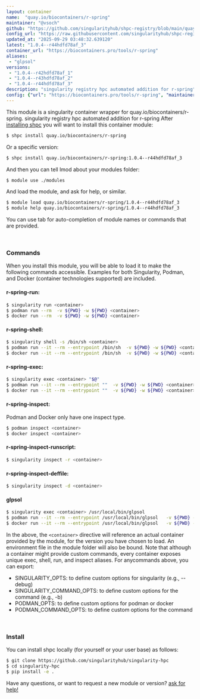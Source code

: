 ```yaml
---
layout: container
name:  "quay.io/biocontainers/r-spring"
maintainer: "@vsoch"
github: "https://github.com/singularityhub/shpc-registry/blob/main/quay.io/biocontainers/r-spring/container.yaml"
config_url: "https://raw.githubusercontent.com/singularityhub/shpc-registry/main/quay.io/biocontainers/r-spring/container.yaml"
updated_at: "2025-09-29 03:48:32.639120"
latest: "1.0.4--r44hdfd78af_3"
container_url: "https://biocontainers.pro/tools/r-spring"
aliases:
 - "glpsol"
versions:
 - "1.0.4--r42hdfd78af_1"
 - "1.0.4--r43hdfd78af_2"
 - "1.0.4--r44hdfd78af_3"
description: "singularity registry hpc automated addition for r-spring"
config: {"url": "https://biocontainers.pro/tools/r-spring", "maintainer": "@vsoch", "description": "singularity registry hpc automated addition for r-spring", "latest": {"1.0.4--r44hdfd78af_3": "sha256:a117ea105ccfbf1e58fc6e8c7e95f120624ccfe1ea34ed6484e07b6a6f1d6c9a"}, "tags": {"1.0.4--r42hdfd78af_1": "sha256:23e173800f588f5de0b7f24d10f0b9a060fceaee2d77ec68cb1dc663cf98a197", "1.0.4--r43hdfd78af_2": "sha256:58252cf4d8678d49f50015428ca760592c6cf37c1c57f0f93deed60bcf354090", "1.0.4--r44hdfd78af_3": "sha256:a117ea105ccfbf1e58fc6e8c7e95f120624ccfe1ea34ed6484e07b6a6f1d6c9a"}, "docker": "quay.io/biocontainers/r-spring", "aliases": {"glpsol": "/usr/local/bin/glpsol"}}
---
```


This module is a singularity container wrapper for quay.io/biocontainers/r-spring.
singularity registry hpc automated addition for r-spring
After [installing shpc](#install) you will want to install this container module:


```bash
$ shpc install quay.io/biocontainers/r-spring
```

Or a specific version:

```bash
$ shpc install quay.io/biocontainers/r-spring:1.0.4--r44hdfd78af_3
```

And then you can tell lmod about your modules folder:

```bash
$ module use ./modules
```

And load the module, and ask for help, or similar.

```bash
$ module load quay.io/biocontainers/r-spring/1.0.4--r44hdfd78af_3
$ module help quay.io/biocontainers/r-spring/1.0.4--r44hdfd78af_3
```

You can use tab for auto-completion of module names or commands that are provided.

<br>

### Commands

When you install this module, you will be able to load it to make the following commands accessible.
Examples for both Singularity, Podman, and Docker (container technologies supported) are included.

#### r-spring-run:

```bash
$ singularity run <container>
$ podman run --rm  -v ${PWD} -w ${PWD} <container>
$ docker run --rm  -v ${PWD} -w ${PWD} <container>
```

#### r-spring-shell:

```bash
$ singularity shell -s /bin/sh <container>
$ podman run --it --rm --entrypoint /bin/sh  -v ${PWD} -w ${PWD} <container>
$ docker run --it --rm --entrypoint /bin/sh  -v ${PWD} -w ${PWD} <container>
```

#### r-spring-exec:

```bash
$ singularity exec <container> "$@"
$ podman run --it --rm --entrypoint ""  -v ${PWD} -w ${PWD} <container> "$@"
$ docker run --it --rm --entrypoint ""  -v ${PWD} -w ${PWD} <container> "$@"
```

#### r-spring-inspect:

Podman and Docker only have one inspect type.

```bash
$ podman inspect <container>
$ docker inspect <container>
```

#### r-spring-inspect-runscript:

```bash
$ singularity inspect -r <container>
```

#### r-spring-inspect-deffile:

```bash
$ singularity inspect -d <container>
```


#### glpsol

```bash
$ singularity exec <container> /usr/local/bin/glpsol
$ podman run --it --rm --entrypoint /usr/local/bin/glpsol   -v ${PWD} -w ${PWD} <container> -c " $@"
$ docker run --it --rm --entrypoint /usr/local/bin/glpsol   -v ${PWD} -w ${PWD} <container> -c " $@"
```



In the above, the `<container>` directive will reference an actual container provided
by the module, for the version you have chosen to load. An environment file in the
module folder will also be bound. Note that although a container
might provide custom commands, every container exposes unique exec, shell, run, and
inspect aliases. For anycommands above, you can export:

 - SINGULARITY_OPTS: to define custom options for singularity (e.g., --debug)
 - SINGULARITY_COMMAND_OPTS: to define custom options for the command (e.g., -b)
 - PODMAN_OPTS: to define custom options for podman or docker
 - PODMAN_COMMAND_OPTS: to define custom options for the command

<br>

### Install

You can install shpc locally (for yourself or your user base) as follows:

```bash
$ git clone https://github.com/singularityhub/singularity-hpc
$ cd singularity-hpc
$ pip install -e .
```

Have any questions, or want to request a new module or version? [ask for help!](https://github.com/singularityhub/singularity-hpc/issues)